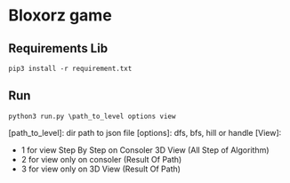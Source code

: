 # Bloxorz game
## Requirements Lib
```
pip3 install -r requirement.txt
```
## Run
```
python3 run.py \path_to_level options view
```
[path_to_level]: dir path to json file
[options]: dfs, bfs, hill or handle
[View]:
* 1 for view Step By Step on Consoler 3D View (All Step of Algorithm)
* 2 for view only on consoler (Result Of Path)
* 3 for view only on 3D View (Result Of Path)
